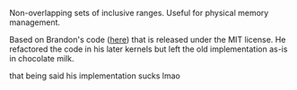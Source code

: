 Non-overlapping sets of inclusive ranges. Useful for physical memory management.

Based on Brandon's code
([here](https://github.com/gamozolabs/chocolate_milk/blob/master/shared/rangeset/src/lib.rs))
that is released under the MIT license. He refactored the code in his later
kernels but left the old implementation as-is in chocolate milk. 

that being said his implementation sucks lmao
